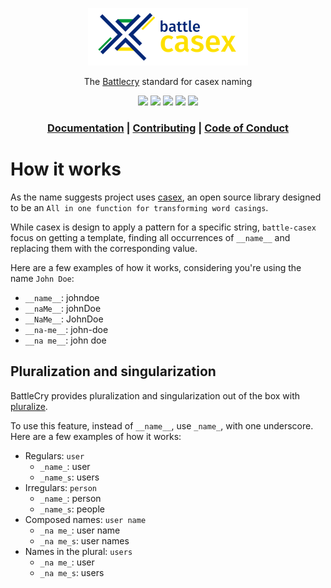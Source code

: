 <p align="center">
  <a href="https://battlecry.pedrosm.com">
    <img src="./docs/assets/logo-text.png" alt="Battlecry" width="256">
  </a>
</p>

<p align="center">
  The <a href="https://github.com/pedsmoreira/battlecry">Battlecry</a> standard for casex naming
</p>

<p align="center">
  <a href="https://www.npmjs.org/package/battle-casex"><img src="https://img.shields.io/npm/v/battle-casex.svg"/></a>
  <a href="https://github.com/prettier/prettier"><img src="https://img.shields.io/badge/code_style-prettier-ff69b4.svg"/></a>
  <a href="https://travis-ci.org/pedsmoreira/battle-casex"><img src="https://travis-ci.org/pedsmoreira/battle-casex.svg?branch=master"/></a>
  <a href="https://codeclimate.com/github/pedsmoreira/battle-casex/maintainability"><img src="https://api.codeclimate.com/v1/badges/f82cf64419a071632c6e/maintainability" /></a>
  <a href="https://codeclimate.com/github/pedsmoreira/battle-casex/test_coverage"><img src="https://api.codeclimate.com/v1/badges/f82cf64419a071632c6e/test_coverage" /></a>
</p>

<h3 align="center">
  <a href="https://battlecry.js.org/battle-casex">Documentation</a>
   | 
  <a href="https://github.com/pedsmoreira/battle-casex/blob/master/CONTRIBUTING.md">Contributing</a>
   | 
  <a href="https://github.com/pedsmoreira/battle-casex/blob/master/CODE_OF_CONDUCT.md">Code of Conduct</a>
</h3>

# How it works

As the name suggests project uses [casex](https://github.com/pedsmoreira/casex), an open source library designed to be an `All in one function for transforming word casings`.

While casex is design to apply a pattern for a specific string, `battle-casex` focus on getting a template, finding all occurrences of `__name__` and replacing them with the corresponding value.

Here are a few examples of how it works, considering you're using the name `John Doe`:

- `__name__`: johndoe
- `__naMe__`: johnDoe
- `__NaMe__`: JohnDoe
- `__na-me__`: john-doe
- `__na me__`: john doe

## Pluralization and singularization

BattleCry provides pluralization and singularization out of the box with [pluralize](https://github.com/blakeembrey/pluralize).

To use this feature, instead of `__name__`, use `_name_`, with one underscore. Here are a few examples of how it works:

- Regulars: `user`
  - `_name_`: user
  - `_name_s`: users
- Irregulars: `person`
  - `_name_`: person
  - `_name_s`: people
- Composed names: `user name`
  - `_na me_`: user name
  - `_na me_s`: user names
- Names in the plural: `users`
  - `_na me_`: user
  - `_na me_s`: users
